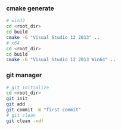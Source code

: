 ### cmake generate

```bash
# win32
cd <root_dir>
cd build
cmake -G "Visual Studio 12 2013" ..
# x64
cd <root_dir>
cd build
cmake -G "Visual Studio 12 2013 Win64" ..
```

### git manager

```bash
# git initialize
cd <root_dir>
git init
git add .
git commit -m "first commit"
# git clean
git clean -xdf
```
